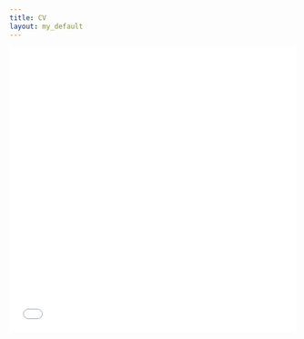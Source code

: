 ```yaml
---
title: CV
layout: my_default
---
```


<embed src="/Gregory_Raskind_VisualCV_Resume.pdf#toolbar=0" width="100%" height="500px">